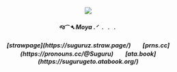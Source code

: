 <h3 align="center">

<p align="center">
<img src=https://i.pinimg.com/736x/12/27/45/1227454c78d6babb4a5ba3fcd5d10164.jpg
</p>

<p align="center">
</p>


<h5 align="center">
 જ⁀➴ Moya  .ᐟ ﹒﹒﹒
          <h5 align="center">
          [strawpage](https://suguruz.straw.page/)　　[prns.cc](https://pronouns.cc/@Suguru)　　[ata.book](https://sugurugeto.atabook.org/)


<h5 align="center">
 ‎‎ ‎

</h5>
</p>


